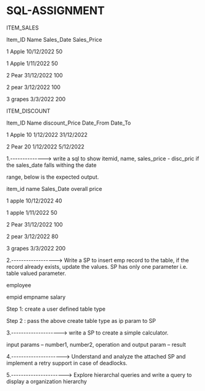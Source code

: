 # SQL-ASSIGNMENT

ITEM_SALES

Item_ID Name Sales_Date Sales_Price

1 Apple 10/12/2022 50

1 Apple 1/11/2022 50

2 Pear 31/12/2022 100

2 pear 3/12/2022 100

3 grapes 3/3/2022 200

ITEM_DISCOUNT

Item_ID Name discount_Price Date_From Date_To

1 Apple 10 1/12/2022 31/12/2022

2 Pear 20 1/12/2022 5/12/2022

1.--------------> write a sql to show itemid, name, sales_price - disc_pric if the sales_date falls withing the date

range, below is the expected output.

item_id name Sales_Date overall price

1 apple 10/12/2022 40

1 apple 1/11/2022 50

2 Pear 31/12/2022 100

2 pear 3/12/2022 80

3 grapes 3/3/2022 200

2.------------------> Write a SP to insert emp record to the table, if the record already exists, update the values. SP has only one parameter i.e. table valued parameter.

employee

empid empname salary

Step 1: create a user defined table type

Step 2 : pass the above create table type as ip param to SP

3.--------------------> write a SP to create a simple calculator.

input params – number1, number2, operation and output param – result

4.---------------------> Understand and analyze the attached SP and implement a retry support in case of deadlocks.

5.----------------------> Explore hierarchal queries and write a query to display a organization hierarchy
